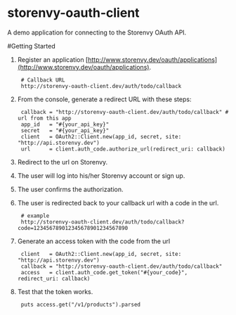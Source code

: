 storenvy-oauth-client
=====================

A demo application for connecting to the Storenvy OAuth API.

#Getting Started

1. Register an application [http://www.storenvy.dev/oauth/applications](http://www.storenvy.dev/oauth/applications).

        # Callback URL
        http://storenvy-oauth-client.dev/auth/todo/callback
        
2. From the console, generate a redirect URL with these steps:
        
        callback = "http://storenvy-oauth-client.dev/auth/todo/callback" # url from this app
        app_id   = "#{your_api_key}"
        secret   = "#{your_api_key}"
        client   = OAuth2::Client.new(app_id, secret, site: "http://api.storenvy.dev")
        url      = client.auth_code.authorize_url(redirect_uri: callback)
        
3. Redirect to the url on Storenvy.
4. The user will log into his/her Storenvy account or sign up.
5. The user confirms the authorization.
6. The user is redirected back to your callback url with a code in the url.
        
        # example
        http://storenvy-oauth-client.dev/auth/todo/callback?code=123456789012345678901234567890
7. Generate an access token with the code from the url
        
        client   = OAuth2::Client.new(app_id, secret, site: "http://api.storenvy.dev")
        callback = "http://storenvy-oauth-client.dev/auth/todo/callback"
        access   = client.auth_code.get_token("#{your_code}", redirect_uri: callback)
8. Test that the token works.
        
        puts access.get("/v1/products").parsed